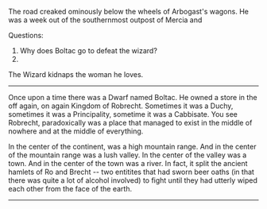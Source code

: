 
The road creaked ominously below the wheels of Arbogast's wagons. He was a week out of the southernmost outpost of Mercia and

Questions:

1) Why does Boltac go to defeat the wizard?
2) 

The Wizard kidnaps the woman he loves. 

---


Once upon a time there was a Dwarf named Boltac. He owned a store in the off again, on again Kingdom of Robrecht. Sometimes it was a Duchy, sometimes it was a Principality, sometime it was a Cabbisate. You see Robrecht, paradoxically was a place that managed to exist in the middle of nowhere and at the middle of everything. 

In the center of the continent, was a high mountain range. And in the center of the mountain range was a lush valley. In the center of the valley was a town. And in the center of the town was a river. In fact, it split the ancient hamlets of Ro and Brecht -- two entitites that had sworn beer oaths (in that there was quite a lot of alcohol involved) to fight until they had utterly wiped each other from the face of the earth. 

---

